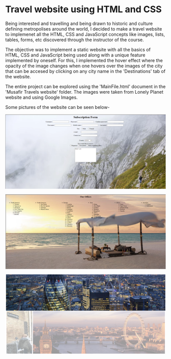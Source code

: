 # Travel website using HTML and CSS
Being interested and travelling and being drawn to historic and culture defining metropolises around the world, I decided to make a travel website to implemenet
all the HTML, CSS and JavaScript concepts like images, lists, tables, forms, etc discovered through the instructor of the course. 

The objective was to implement a static website with all the basics of HTML, CSS and JavaScript being used along with a unique feature implemented by oneself. For this, I implemented the hover effect where the 
opacity of the image changes when one hovers over the images of the city that can be accesed by clicking on any city name in the 'Destinations' tab of the website. 

The entire project can be explored using the 'MainFile.html' document in the 'Musafir Travels website' folder. The images were taken from Lonely Planet website and using Google Images.

Some pictures of the website can be seen below-

<p align="center">
  <img src="images/form.PNG">
</p>
<p align="center">
  <img src="images/lists.PNG">
</p>
<p align="center">
  <img src="images/city.PNG">
</p>
